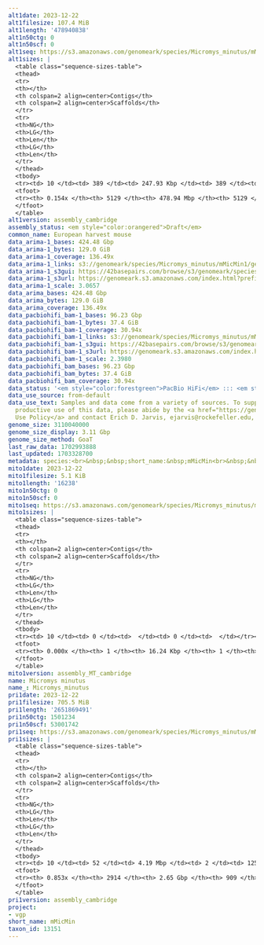 ```yaml
---
alt1date: 2023-12-22
alt1filesize: 107.4 MiB
alt1length: '478940838'
alt1n50ctg: 0
alt1n50scf: 0
alt1seq: https://s3.amazonaws.com/genomeark/species/Micromys_minutus/mMicMin1/assembly_cambridge/mMicMin1.alt.asm.20231222.fasta.gz
alt1sizes: |
  <table class="sequence-sizes-table">
  <thead>
  <tr>
  <th></th>
  <th colspan=2 align=center>Contigs</th>
  <th colspan=2 align=center>Scaffolds</th>
  </tr>
  <tr>
  <th>NG</th>
  <th>LG</th>
  <th>Len</th>
  <th>LG</th>
  <th>Len</th>
  </tr>
  </thead>
  <tbody>
  <tr><td> 10 </td><td> 389 </td><td> 247.93 Kbp </td><td> 389 </td><td> 247.93 Kbp </td></tr><tr><td> 20 </td><td> 0 </td><td>  </td><td> 0 </td><td>  </td></tr><tr><td> 30 </td><td> 0 </td><td>  </td><td> 0 </td><td>  </td></tr><tr><td> 40 </td><td> 0 </td><td>  </td><td> 0 </td><td>  </td></tr><tr style="background-color:#cccccc;"><td> 50 </td><td> 0 </td><td>  </td><td> 0 </td><td>  </td></tr><tr><td> 60 </td><td> 0 </td><td>  </td><td> 0 </td><td>  </td></tr><tr><td> 70 </td><td> 0 </td><td>  </td><td> 0 </td><td>  </td></tr><tr><td> 80 </td><td> 0 </td><td>  </td><td> 0 </td><td>  </td></tr><tr><td> 90 </td><td> 0 </td><td>  </td><td> 0 </td><td>  </td></tr><tr><td> 100 </td><td> 0 </td><td>  </td><td> 0 </td><td>  </td></tr></tbody>
  <tfoot>
  <tr><th> 0.154x </th><th> 5129 </th><th> 478.94 Mbp </th><th> 5129 </th><th> 478.94 Mbp </th></tr>
  </tfoot>
  </table>
alt1version: assembly_cambridge
assembly_status: <em style="color:orangered">Draft</em>
common_name: European harvest mouse
data_arima-1_bases: 424.48 Gbp
data_arima-1_bytes: 129.0 GiB
data_arima-1_coverage: 136.49x
data_arima-1_links: s3://genomeark/species/Micromys_minutus/mMicMin1/genomic_data/arima/<br>
data_arima-1_s3gui: https://42basepairs.com/browse/s3/genomeark/species/Micromys_minutus/mMicMin1/genomic_data/arima/
data_arima-1_s3url: https://genomeark.s3.amazonaws.com/index.html?prefix=species/Micromys_minutus/mMicMin1/genomic_data/arima/
data_arima-1_scale: 3.0657
data_arima_bases: 424.48 Gbp
data_arima_bytes: 129.0 GiB
data_arima_coverage: 136.49x
data_pacbiohifi_bam-1_bases: 96.23 Gbp
data_pacbiohifi_bam-1_bytes: 37.4 GiB
data_pacbiohifi_bam-1_coverage: 30.94x
data_pacbiohifi_bam-1_links: s3://genomeark/species/Micromys_minutus/mMicMin1/genomic_data/pacbio_hifi/<br>
data_pacbiohifi_bam-1_s3gui: https://42basepairs.com/browse/s3/genomeark/species/Micromys_minutus/mMicMin1/genomic_data/pacbio_hifi/
data_pacbiohifi_bam-1_s3url: https://genomeark.s3.amazonaws.com/index.html?prefix=species/Micromys_minutus/mMicMin1/genomic_data/pacbio_hifi/
data_pacbiohifi_bam-1_scale: 2.3980
data_pacbiohifi_bam_bases: 96.23 Gbp
data_pacbiohifi_bam_bytes: 37.4 GiB
data_pacbiohifi_bam_coverage: 30.94x
data_status: '<em style="color:forestgreen">PacBio HiFi</em> ::: <em style="color:forestgreen">Arima</em>'
data_use_source: from-default
data_use_text: Samples and data come from a variety of sources. To support fair and
  productive use of this data, please abide by the <a href="https://genome10k.soe.ucsc.edu/data-use-policies/">Data
  Use Policy</a> and contact Erich D. Jarvis, ejarvis@rockefeller.edu, with any questions.
genome_size: 3110040000
genome_size_display: 3.11 Gbp
genome_size_method: GoaT
last_raw_data: 1702993888
last_updated: 1703328700
metadata: species:<br>&nbsp;&nbsp;short_name:&nbsp;mMicMin<br>&nbsp;&nbsp;name:&nbsp;Micromys&nbsp;minutus<br>&nbsp;&nbsp;taxon_id:&nbsp;13151<br>&nbsp;&nbsp;common_name:&nbsp;European&nbsp;harvest&nbsp;mouse<br>&nbsp;&nbsp;order:<br>&nbsp;&nbsp;&nbsp;&nbsp;name:&nbsp;Rodentia<br>&nbsp;&nbsp;family:<br>&nbsp;&nbsp;&nbsp;&nbsp;name:&nbsp;Muridae<br>&nbsp;&nbsp;individuals:<br>&nbsp;&nbsp;&nbsp;&nbsp;-&nbsp;short_name:&nbsp;mMicMin1<br>&nbsp;&nbsp;&nbsp;&nbsp;&nbsp;&nbsp;biosample_id:&nbsp;SAMEA112468042<br>&nbsp;&nbsp;&nbsp;&nbsp;&nbsp;&nbsp;sex:&nbsp;female<br>&nbsp;&nbsp;genome_size:&nbsp;3110040000<br>&nbsp;&nbsp;genome_size_method:&nbsp;GoaT<br>&nbsp;&nbsp;project:&nbsp;[&nbsp;vgp&nbsp;]<br>
mito1date: 2023-12-22
mito1filesize: 5.1 KiB
mito1length: '16238'
mito1n50ctg: 0
mito1n50scf: 0
mito1seq: https://s3.amazonaws.com/genomeark/species/Micromys_minutus/mMicMin1/assembly_MT_cambridge/mMicMin1.MT.20231222.fasta.gz
mito1sizes: |
  <table class="sequence-sizes-table">
  <thead>
  <tr>
  <th></th>
  <th colspan=2 align=center>Contigs</th>
  <th colspan=2 align=center>Scaffolds</th>
  </tr>
  <tr>
  <th>NG</th>
  <th>LG</th>
  <th>Len</th>
  <th>LG</th>
  <th>Len</th>
  </tr>
  </thead>
  <tbody>
  <tr><td> 10 </td><td> 0 </td><td>  </td><td> 0 </td><td>  </td></tr><tr><td> 20 </td><td> 0 </td><td>  </td><td> 0 </td><td>  </td></tr><tr><td> 30 </td><td> 0 </td><td>  </td><td> 0 </td><td>  </td></tr><tr><td> 40 </td><td> 0 </td><td>  </td><td> 0 </td><td>  </td></tr><tr style="background-color:#cccccc;"><td> 50 </td><td> 0 </td><td style="background-color:#ff8888;">  </td><td> 0 </td><td style="background-color:#ff8888;">  </td></tr><tr><td> 60 </td><td> 0 </td><td>  </td><td> 0 </td><td>  </td></tr><tr><td> 70 </td><td> 0 </td><td>  </td><td> 0 </td><td>  </td></tr><tr><td> 80 </td><td> 0 </td><td>  </td><td> 0 </td><td>  </td></tr><tr><td> 90 </td><td> 0 </td><td>  </td><td> 0 </td><td>  </td></tr><tr><td> 100 </td><td> 0 </td><td>  </td><td> 0 </td><td>  </td></tr></tbody>
  <tfoot>
  <tr><th> 0.000x </th><th> 1 </th><th> 16.24 Kbp </th><th> 1 </th><th> 16.24 Kbp </th></tr>
  </tfoot>
  </table>
mito1version: assembly_MT_cambridge
name: Micromys minutus
name_: Micromys_minutus
pri1date: 2023-12-22
pri1filesize: 705.5 MiB
pri1length: '2651869491'
pri1n50ctg: 1501234
pri1n50scf: 53001742
pri1seq: https://s3.amazonaws.com/genomeark/species/Micromys_minutus/mMicMin1/assembly_cambridge/mMicMin1.pri.asm.20231222.fasta.gz
pri1sizes: |
  <table class="sequence-sizes-table">
  <thead>
  <tr>
  <th></th>
  <th colspan=2 align=center>Contigs</th>
  <th colspan=2 align=center>Scaffolds</th>
  </tr>
  <tr>
  <th>NG</th>
  <th>LG</th>
  <th>Len</th>
  <th>LG</th>
  <th>Len</th>
  </tr>
  </thead>
  <tbody>
  <tr><td> 10 </td><td> 52 </td><td> 4.19 Mbp </td><td> 2 </td><td> 125.76 Mbp </td></tr><tr><td> 20 </td><td> 140 </td><td> 3.03 Mbp </td><td> 5 </td><td> 90.24 Mbp </td></tr><tr><td> 30 </td><td> 256 </td><td> 2.41 Mbp </td><td> 9 </td><td> 73.94 Mbp </td></tr><tr><td> 40 </td><td> 399 </td><td> 1.94 Mbp </td><td> 13 </td><td> 59.78 Mbp </td></tr><tr style="background-color:#cccccc;"><td> 50 </td><td> 581 </td><td style="background-color:#88ff88;"> 1.50 Mbp </td><td> 19 </td><td style="background-color:#88ff88;"> 53.00 Mbp </td></tr><tr><td> 60 </td><td> 823 </td><td> 1.10 Mbp </td><td> 25 </td><td> 46.29 Mbp </td></tr><tr><td> 70 </td><td> 1167 </td><td> 0.74 Mbp </td><td> 33 </td><td> 26.91 Mbp </td></tr><tr><td> 80 </td><td> 1759 </td><td> 349.81 Kbp </td><td> 133 </td><td> 0.92 Mbp </td></tr><tr><td> 90 </td><td> 0 </td><td>  </td><td> 0 </td><td>  </td></tr><tr><td> 100 </td><td> 0 </td><td>  </td><td> 0 </td><td>  </td></tr></tbody>
  <tfoot>
  <tr><th> 0.853x </th><th> 2914 </th><th> 2.65 Gbp </th><th> 909 </th><th> 2.65 Gbp </th></tr>
  </tfoot>
  </table>
pri1version: assembly_cambridge
project:
- vgp
short_name: mMicMin
taxon_id: 13151
---
```

